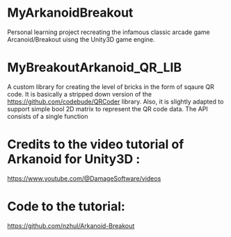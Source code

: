 
# MyArkanoidBreakout

Personal learning project recreating the infamous classic arcade game Arcanoid/Breakout uisng the Unity3D game engine. 

# MyBreakoutArkanoid_QR_LIB

A custom library for creating the level of bricks in the form of sqaure QR code. It is basically a stripped down version of the https://github.com/codebude/QRCoder library. Also, it is slightly adapted to support simple bool 2D matrix to represent the QR code data. The API consists of a single function 

# Credits to the video tutorial of Arkanoid for Unity3D :
https://www.youtube.com/@DamageSoftware/videos

# Code to the tutorial:
https://github.com/nzhul/Arkanoid-Breakout

